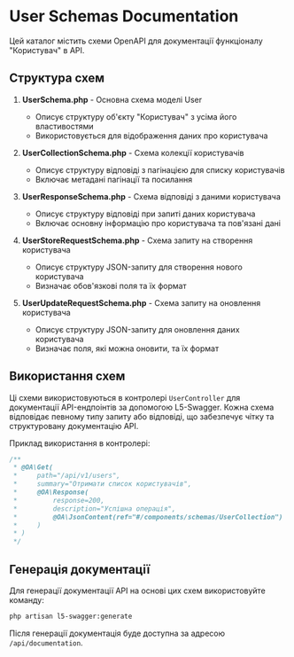 # User Schemas Documentation

Цей каталог містить схеми OpenAPI для документації функціоналу "Користувач" в API.

## Структура схем

1. **UserSchema.php** - Основна схема моделі User
   - Описує структуру об'єкту "Користувач" з усіма його властивостями
   - Використовується для відображення даних про користувача

2. **UserCollectionSchema.php** - Схема колекції користувачів
   - Описує структуру відповіді з пагінацією для списку користувачів
   - Включає метадані пагінації та посилання

3. **UserResponseSchema.php** - Схема відповіді з даними користувача
   - Описує структуру відповіді при запиті даних користувача
   - Включає основну інформацію про користувача та пов'язані дані

4. **UserStoreRequestSchema.php** - Схема запиту на створення користувача
   - Описує структуру JSON-запиту для створення нового користувача
   - Визначає обов'язкові поля та їх формат

5. **UserUpdateRequestSchema.php** - Схема запиту на оновлення користувача
   - Описує структуру JSON-запиту для оновлення даних користувача
   - Визначає поля, які можна оновити, та їх формат

## Використання схем

Ці схеми використовуються в контролері `UserController` для документації API-ендпоінтів за допомогою L5-Swagger. Кожна схема відповідає певному типу запиту або відповіді, що забезпечує чітку та структуровану документацію API.

Приклад використання в контролері:

```php
/**
 * @OA\Get(
 *     path="/api/v1/users",
 *     summary="Отримати список користувачів",
 *     @OA\Response(
 *         response=200,
 *         description="Успішна операція",
 *         @OA\JsonContent(ref="#/components/schemas/UserCollection")
 *     )
 * )
 */
```

## Генерація документації

Для генерації документації API на основі цих схем використовуйте команду:

```bash
php artisan l5-swagger:generate
```

Після генерації документація буде доступна за адресою `/api/documentation`.
